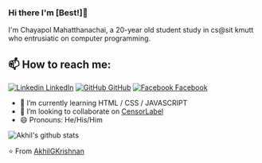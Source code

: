 ### Hi there I'm [Best!]👋
I'm Chayapol Mahatthanachai, a 20-year old student study in cs@sit kmutt who entrusiatic on computer programming.
## 📫 How to reach me: 
[![Linkedin](https://i.stack.imgur.com/gVE0j.png) LinkedIn](https://www.linkedin.com/in/chayapol-mahatthanachai-b2a3b0192/) [![GitHub](https://i.stack.imgur.com/tskMh.png) GitHub](https://github.com/bestchayapol) [![Facebook](http://i.imgur.com/fep1WsG.png) Facebook](https://www.facebook.com/profile.php?id=100018190397687)
<!--
**AkhilGKrishnan/AkhilGKrishnan** is a ✨ _special_ ✨ repository because its `README.md` (this file) appears on your GitHub profile.


Here are some ideas to get you started:
- 🤔 I’m looking for help with ...
- 💬 Ask me about ...
- 📫 How to reach me: ...
- 😄 Pronouns: bestto
- ⚡ Fun fact: I publish my code without public 
-->

<!--- 🔭 I’m currently working on [Facemask Detector](https://github.com/AkhilGKrishnan/Face-Mask-Detector)-->
- 🌱 I’m currently learning HTML / CSS / JAVASCRIPT
- 👯 I’m looking to collaborate on [CensorLabel](https://github.com/AkhilGKrishnan/CensorLabel)
- 😄 Pronouns: He/His/Him



![Akhil's github stats](https://github-readme-stats.vercel.app/api?username=AkhilGKrishnan&show_icons=true&theme=dark)

⭐️ From [AkhilGKrishnan](https://github.com/AkhilGKrishnan)
